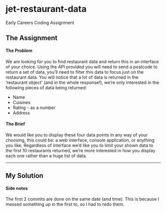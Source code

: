 # jet-restaurant-data
Early Careers Coding Assignment

## The Assignment

#### The Problem
We are looking for you to find restaurant data and return this in an interface of your choice.
Using the API provided you will need to send a postcode to return a set of data, you’ll need to filter this data to focus just on the restaurant data.
You will notice that a lot of data is returned in the ‘restaurant object’ (and in the whole response!), we’re only interested in the following pieces of data being returned:
- Name
- Cuisines
- Rating - as a number
- Address

#### The Brief
We would like you to display these four data points in any way of your choosing, this could be: a web interface, console application, or anything you like.
Regardless of interface we’d like you to limit your shown data to the first 10 restaurants returned, we’re more interested in how you display each one rather than a huge list of data.

---
## My Solution


#### Side notes
The first 2 commits are done on the same date (and time). This is because I messed something up in the first to, so I had to redo them.
